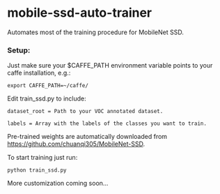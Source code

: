 # mobile-ssd-auto-trainer
Automates most of the training procedure for MobileNet SSD.

### Setup:
Just make sure your $CAFFE_PATH environment variable points to your caffe installation, e.g.:

`export CAFFE_PATH=~/caffe/`

Edit train_ssd.py to include:

`dataset_root = Path to your VOC annotated dataset.`

`labels = Array with the labels of the classes you want to train.`

Pre-trained weights are automatically downloaded from https://github.com/chuanqi305/MobileNet-SSD.

To start training just run:

`python train_ssd.py`


More customization coming soon...
